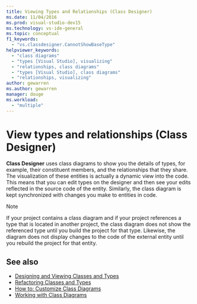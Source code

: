```yaml
---
title: Viewing Types and Relationships (Class Designer)
ms.date: 11/04/2016
ms.prod: visual-studio-dev15
ms.technology: vs-ide-general
ms.topic: conceptual
f1_keywords:
  - "vs.classdesigner.CannotShowBaseType"
helpviewer_keywords:
  - "class diagrams"
  - "types [Visual Studio], visualizing"
  - "relationships, class diagrams"
  - "types [Visual Studio], class diagrams"
  - "relationships, visualizing"
author: gewarren
ms.author: gewarren
manager: douge
ms.workload:
  - "multiple"
---
```

# View types and relationships (Class Designer)

**Class Designer** uses class diagrams to show you the details of types, for example, their constituent members, and the relationships that they share. The visualization of these entities is actually a dynamic view into the code. This means that you can edit types on the designer and then see your edits reflected in the source code of the entity. Similarly, the class diagram is kept synchronized with changes you make to entities in code.

> [!NOTE]
> If your project contains a class diagram and if your project references a type that is located in another project, the class diagram does not show the referenced type until you build the project for that type. Likewise, the diagram does not display changes to the code of the external entity until you rebuild the project for that entity.

## See also

- [Designing and Viewing Classes and Types](designing-and-viewing-classes-and-types.md)
- [Refactoring Classes and Types](refactoring-classes-and-types.md)
- [How to: Customize Class Diagrams](how-to-customize-class-diagrams.md)
- [Working with Class Diagrams](working-with-class-diagrams.md)